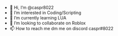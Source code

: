 - 👋 Hi, I’m @caspr8022
- 👀 I’m interested in Coding/Scripting
- 🌱 I’m currently learning LUA
- 💞️ I’m looking to collaborate on Roblox
- 📫 How to reach me dm me on discord caspr#8022

<!---
caspr8022/caspr8022 is a ✨ special ✨ repository because its `README.md` (this file) appears on your GitHub profile.
You can click the Preview link to take a look at your changes.
--->

